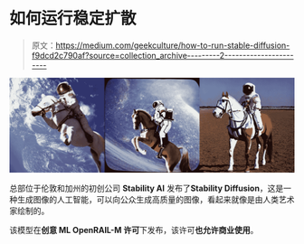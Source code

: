 # 如何运行稳定扩散

> 原文：<https://medium.com/geekculture/how-to-run-stable-diffusion-f9dcd2c790af?source=collection_archive---------2----------------------->

![](img/351ca104cf0cd17da787ba7366df19c7.png)

总部位于伦敦和加州的初创公司 **Stability AI** 发布了**Stability Diffusion**，这是一种生成图像的人工智能，可以向公众生成高质量的图像，看起来就像是由人类艺术家绘制的。

该模型在**创意 ML OpenRAIL-M 许可**下发布，该许可**也允许商业使用**。